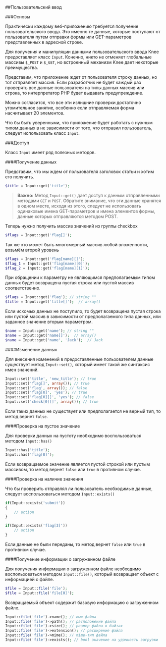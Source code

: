 
##Пользовательский ввод

###Основы

Практически каждому веб-приложению требуется получение пользовательского ввода. 
Это именно те данные, которые поступают от пользователя путем отправки формы или GET-параметров представленных в адресной строке.

Для получения и манипуляции данными пользовательского ввода Knee предоставляет класс `Input`. 
Конечно, никто не отменяет глобальные массивы `$_POST` и `$_GET`, но встроенный механизм Knee дает некоторые преимущества.

Представим, что приложение ждет от пользователя строку данных, но тот отправляет массив. 
Если разработчик не будет каждый раз проверять все данные пользователя на типы данных массив или строка, то интерпретатор PHP будет выдавать предупреждение.

Можно согласится, что все эти излишние проверки достаточно утомительное занятие, особенно если отправляемая форма насчитывает 20 элементов.

Что бы быть уверенными, что приложение будет работать с нужным типом данных в не зависимости от того, что отправил пользователь, следует использовать класс `Input`. 

###Доступ

Класс `Input` имеет ряд полезных методов.

####Получение данных

Представим, что мы ждем от пользователя заголовок статьи и хотим его получить.

```php
$title = Input::get('title');
```

> **Важно:** Метод `Input::get()` дает доступ к данным отправленными методами `GET` и `POST`. 
Обратите внимание, что эти данные хранятся в одном месте, исходя из этого, следует не использовать одинаковые имена GET-параметров и имена элементов формы, данные которых отправляются методом POST.

Теперь нужно получить массив значений из группы checkbox

```php
$flags = Input::get('flag[]');
```
Так же это может быть многомерный массив любой вложенности, возьмём второй уровень

```php
$flags = Input::get('flag[name][]');
$flag_1 = Input::get('flag[name][0]');
$flag_2 = Input::get('flag[name][1]');
```
При обращении к параметру не являющимся предполагаемым типом данных будет возвращена пустая строка или пустой массив соответственно.

```php
$flags = Input::get('flag'); // string ""
$title = Input::get('title[]');  // array()
```

Если искомых данных не поступило, то будет возвращена пустая строка или пустой массив в зависимости от предполагаемого типа данных, или заданное значение вторым параметром.

```php
$name = Input::get('name'); // string ""
$name = Input::get('name[]');  // array()
$name = Input::get('name', 'Jack');  // Jack
```

####Изменение данных

Для внесения изменений в предоставленные пользователем данные существует метод `Input::set()`, который имеет такой же синтаксис имен значений.

```php
Input::set('title', 'new_title'); // true
Input::set('flag[]', array()); // true
Input::set('flag', array()); // false
Input::set('flag[0]', 'yes'); // true
Input::set('flag[0][]', 'yes'); // false
Input::set('check[0][]', array()); // true
```

Если таких данных не существует или предполагается не верный тип, то метод вернет `false`.

####Проверка на пустое значение

Для проверки данных на пустоту необходимо воспользоваться методом `Input::has()`

```php
Input::has('title');
Input::has('flag[0]');
```

Если возвращаемое значение является пустой строкой или пустым массивом, то метод вернет `false` или `true` в противном случае.

####Проверка на наличие значения

Что бы проверить отправлял ли пользователь необходимые данные, следует воспользоваться методом `Input::exists()`

```php
if(Input::exists('submit'))
{
	// action
}

if(Input::exists('flag[3]'))
	// action
}
```

Если данные не были переданы, то метод вернет `false` или `true` в противном случае.

####Получение информации о загруженном файле

Для получения информации о загруженном файле необходимо воспользоваться методом `Input::file()`, который возвращает объект с информацией о файле.

```php
$file = Input::file('file');
$file = Input::file('file[0]');
```

Возвращаемый объект содержит базовую информацию о загруженном файле.

```php
Input::file('file')->name(); // имя файла
Input::file('file')->path(); // расположение файла
Input::file('file')->size(); // размер файла в байтах
Input::file('file')->extension(); // расширение файла
Input::file('file')->mime(); // mime-тип файла
Input::file('file')->exists(); // bool значение на удачность загрузки
```
